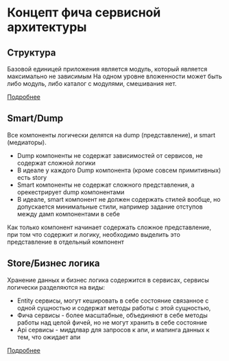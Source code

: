 # Концепт фича сервисной архитектуры

## Структура

Базовой единицей приложения является модуль, который является максимально не зависимым
На одном уровне вложенности может быть либо модуль, либо каталог с модулями, смешивания нет.

[Подробнее](./docs/structure.md)

## Smart/Dump

Все компоненты логически делятся на dump (представление), и smart (медиаторы).

- Dump компоненты не содержат зависимостей от сервисов, не содержат сложной логики
- В идеале у каждого Dump компонента (кроме совсем примитивных) есть story
- Smart компоненты не содержат сложного представления, а орекестрирует dump компонентами
- В идеале, smart компонент не должен содержать стилей вообще, но допускается минимальные стили, например задание отступов между дамп компонентами в себе

Как только компонент начинает содержать сложное представление, при том что содержит и логику, необходимо выделить это представление в отдельный компонент

## Store/Бизнес логика

Хранение данных и бизнес логика содержится в сервисах, сервисы логически разделяются на виды:
* Entity сервисы, могут кешировать в себе состояние связанное с одной сущностью и содержат методы работы с этой сущностью, 
* Фича сервисы - более масштабные, объединяют в себе методы работы над целой фичей, но не могут хранить в себе состояние
* Api сервисы - миддлвар для запросов к апи, и мапинга данных к тем, что ожидает апи

[Подробнее](./docs/services.md)